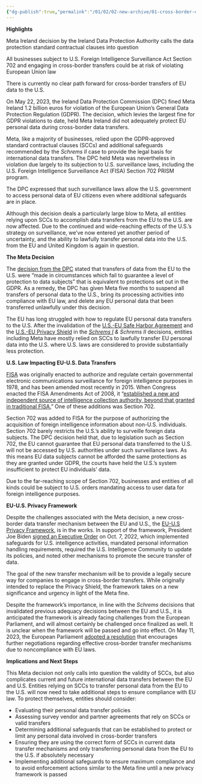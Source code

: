 ```yaml
---
{"dg-publish":true,"permalink":"/01/02/02-new-archive/01-cross-border-data-transfer/data-privacy-standard-contractual-clauses-called-into-question-after-meta-ireland-fine-lexology/","title":"Data Privacy Standard Contractual Clauses Called Into Question After Meta Ireland Fine - Lexology"}
---
```


**Highlights**

Meta Ireland decision by the Ireland Data Protection Authority calls the data protection standard contractual clauses into question

All businesses subject to U.S. Foreign Intelligence Surveillance Act Section 702 and engaging in cross-border transfers could be at risk of violating European Union law

There is currently no clear path forward for cross-border transfers of EU data to the U.S.

On May 22, 2023, the Ireland Data Protection Commission (DPC) fined Meta Ireland 1.2 billion euros for violation of the European Union’s General Data Protection Regulation (GDPR). The decision, which levies the largest fine for GDPR violations to date, held Meta Ireland did not adequately protect EU personal data during cross-border data transfers.

Meta, like a majority of businesses, relied upon the GDPR-approved standard contractual clauses (SCCs) and additional safeguards recommended by the _Schrems II_ case to provide the legal basis for international data transfers. The DPC held Meta was nevertheless in violation due largely to its subjection to U.S. surveillance laws, including the U.S. Foreign Intelligence Surveillance Act (FISA) Section 702 PRISM program.

The DPC expressed that such surveillance laws allow the U.S. government to access personal data of EU citizens even where additional safeguards are in place.

Although this decision deals a particularly large blow to Meta, all entities relying upon SCCs to accomplish data transfers from the EU to the U.S. are now affected. Due to the continued and wide-reaching effects of the U.S.’s strategy on surveillance, we’ve now entered yet another period of uncertainty, and the ability to lawfully transfer personal data into the U.S. from the EU and United Kingdom is again in question.

**The Meta Decision**

The [decision from the DPC](https://www.alston.com/-/media/files/insights/publications/peter-swire-testimony-documents/chapter-9--the-broad-scope-of-electronic-communica.pdf?la=en&hash=12B4AB0AD688616C778ECE0F0CE0304D) stated that transfers of data from the EU to the U.S. were “made in circumstances which fail to guarantee a level of protection to data subjects” that is equivalent to protections set out in the GDPR. As a remedy, the DPC has given Meta five months to suspend all transfers of personal data to the U.S., bring its processing activities into compliance with EU law, and delete any EU personal data that been transferred unlawfully under this decision.

The EU has long struggled with how to regulate EU personal data transfers to the U.S. After the invalidation of the [U.S.-EU Safe Harbor Agreement](https://btlaw.com/en/insights/alerts/2015/data-security-and-privacy-and-ediscovery-data-document-management-law-alert-european-court-of) and the [U.S.-EU Privacy Shield](https://btlaw.com/en/insights/alerts/2020/european-court-invalidates-data-privacy-shield-relied-on-by-us-companies) in the _[Schrems I](https://eur-lex.europa.eu/legal-content/en/ALL/?uri=CELEX:62014CJ0362) & Schrems II_ decisions, entities including Meta have mostly relied on SCCs to lawfully transfer EU personal data into the U.S. where U.S. laws are considered to provide substantially less protection.

**U.S. Law Impacting EU-U.S. Data Transfers**

[FISA](https://bja.ojp.gov/program/it/privacy-civil-liberties/authorities/statutes/1286) was originally enacted to authorize and regulate certain governmental electronic communications surveillance for foreign intelligence purposes in 1978, and has been amended most recently in 2015. When Congress enacted the FISA Amendments Act of 2008, it “[established a new and independent source of intelligence collection authority, beyond that granted in traditional FISA.](https://www.lexisnexis.com/community/casebrief/p/casebrief-clapper-v-amnesty-int-l-usa)” One of these additions was Section 702.

Section 702 was added to FISA for the purpose of authorizing the acquisition of foreign intelligence information about non-U.S. individuals. Section 702 barely restricts the U.S.’s ability to surveille foreign data subjects. The DPC decision held that, due to legislation such as Section 702, the EU cannot guarantee that EU personal data transferred to the U.S. will not be accessed by U.S. authorities under such surveillance laws. As this means EU data subjects cannot be afforded the same protections as they are granted under GDPR, the courts have held the U.S.’s system insufficient to protect EU individuals’ data.

Due to the far-reaching scope of Section 702, businesses and entities of all kinds could be subject to U.S. orders mandating access to user data for foreign intelligence purposes.

**EU-U.S. Privacy Framework**

Despite the challenges associated with the Meta decision, a new cross-border data transfer mechanism between the EU and U.S., the [EU-U.S Privacy Framework](https://commission.europa.eu/system/files/2022-12/Draft%20adequacy%20decision%20on%20EU-US%20Data%20Privacy%20Framework_0.pdf), is in the works. In support of the framework, President Joe Biden [signed an Executive Order](https://www.whitehouse.gov/briefing-room/statements-releases/2022/10/07/fact-sheet-president-biden-signs-executive-order-to-implement-the-european-union-u-s-data-privacy-framework/) on Oct. 7, 2022, which implemented safeguards for U.S. intelligence activities, mandated personal information handling requirements, required the U.S. Intelligence Community to update its policies, and noted other mechanisms to promote the secure transfer of data.

The goal of the new transfer mechanism will be to provide a legally secure way for companies to engage in cross-border transfers. While originally intended to replace the Privacy Shield, the framework takes on a new significance and urgency in light of the Meta fine.

Despite the framework’s importance, in line with the _Schrems_ decisions that invalidated previous adequacy decisions between the EU and U.S., it is anticipated the framework is already facing challenges from the European Parliament, and will almost certainly be challenged once finalized as well. It is unclear when the framework will be passed and go into effect. On May 11, 2023, the European Parliament [adopted a resolution](https://www.europarl.europa.eu/doceo/document/TA-9-2023-0204_EN.html) that encourages further negotiations regarding effective cross-border transfer mechanisms due to noncompliance with EU laws.

**Implications and Next Steps**

This Meta decision not only calls into question the validity of SCCs, but also complicates current and future international data transfers between the EU and U.S. Entities relying on SCCs to transfer personal data from the EU to the U.S. will now need to take additional steps to ensure compliance with EU law. To protect themselves, entities should consider:

*   Evaluating their personal data transfer policies
*   Assessing survey vendor and partner agreements that rely on SCCs or valid transfers
*   Determining additional safeguards that can be established to protect or limit any personal data involved in cross-border transfers
*   Ensuring they are using the correct form of SCCs in current data transfer mechanisms and only transferring personal data from the EU to the U.S. if absolutely necessary
*   Implementing additional safeguards to ensure maximum compliance and to avoid enforcement actions similar to the Meta fine until a new privacy framework is passed